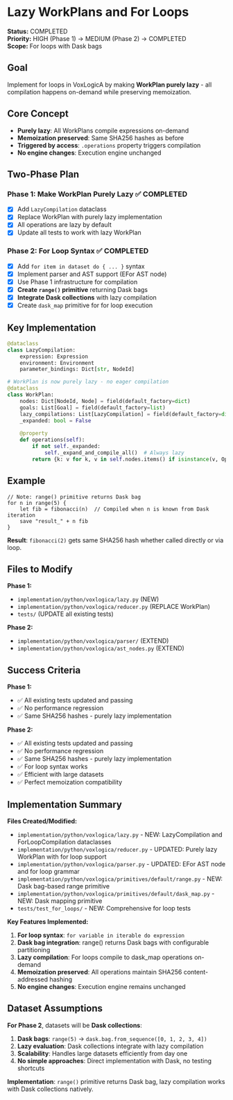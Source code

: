 # Lazy WorkPlans and For Loops

**Status:** COMPLETED  
**Priority:** HIGH (Phase 1) → MEDIUM (Phase 2) → COMPLETED  
**Scope:** For loops with Dask bags

## Goal

Implement for loops in VoxLogicA by making **WorkPlan purely lazy** - all compilation happens on-demand while preserving memoization.

## Core Concept

- **Purely lazy**: All WorkPlans compile expressions on-demand
- **Memoization preserved**: Same SHA256 hashes as before  
- **Triggered by access**: `.operations` property triggers compilation
- **No engine changes**: Execution engine unchanged

## Two-Phase Plan

### Phase 1: Make WorkPlan Purely Lazy ✅ COMPLETED
- [x] Add `LazyCompilation` dataclass
- [x] Replace WorkPlan with purely lazy implementation
- [x] All operations are lazy by default
- [x] Update all tests to work with lazy WorkPlan

### Phase 2: For Loop Syntax ✅ COMPLETED
- [x] Add `for item in dataset do { ... }` syntax
- [x] Implement parser and AST support (EFor AST node)
- [x] Use Phase 1 infrastructure for compilation
- [x] **Create `range()` primitive** returning Dask bags
- [x] **Integrate Dask collections** with lazy compilation
- [x] Create `dask_map` primitive for for loop execution

## Key Implementation

```python
@dataclass
class LazyCompilation:
    expression: Expression
    environment: Environment  
    parameter_bindings: Dict[str, NodeId]

# WorkPlan is now purely lazy - no eager compilation
@dataclass
class WorkPlan:
    nodes: Dict[NodeId, Node] = field(default_factory=dict)
    goals: List[Goal] = field(default_factory=list)
    lazy_compilations: List[LazyCompilation] = field(default_factory=dict)
    _expanded: bool = False
    
    @property
    def operations(self):
        if not self._expanded:
            self._expand_and_compile_all()  # Always lazy
        return {k: v for k, v in self.nodes.items() if isinstance(v, Operation)}
```

## Example

```voxlogica
// Note: range() primitive returns Dask bag
for n in range(5) {
    let fib = fibonacci(n)  // Compiled when n is known from Dask iteration
    save "result_" + n fib
}
```

**Result**: `fibonacci(2)` gets same SHA256 hash whether called directly or via loop.

## Files to Modify

**Phase 1:**
- `implementation/python/voxlogica/lazy.py` (NEW)
- `implementation/python/voxlogica/reducer.py` (REPLACE WorkPlan)  
- `tests/` (UPDATE all existing tests)

**Phase 2:**
- `implementation/python/voxlogica/parser/` (EXTEND)
- `implementation/python/voxlogica/ast_nodes.py` (EXTEND)

## Success Criteria

**Phase 1:**
- ✅ All existing tests updated and passing
- ✅ No performance regression
- ✅ Same SHA256 hashes - purely lazy implementation

**Phase 2:**
- ✅ All existing tests updated and passing
- ✅ No performance regression
- ✅ Same SHA256 hashes - purely lazy implementation
- ✅ For loop syntax works
- ✅ Efficient with large datasets
- ✅ Perfect memoization compatibility

## Implementation Summary

**Files Created/Modified:**
- `implementation/python/voxlogica/lazy.py` - NEW: LazyCompilation and ForLoopCompilation dataclasses
- `implementation/python/voxlogica/reducer.py` - UPDATED: Purely lazy WorkPlan with for loop support
- `implementation/python/voxlogica/parser.py` - UPDATED: EFor AST node and for loop grammar
- `implementation/python/voxlogica/primitives/default/range.py` - NEW: Dask bag-based range primitive
- `implementation/python/voxlogica/primitives/default/dask_map.py` - NEW: Dask mapping primitive
- `tests/test_for_loops/` - NEW: Comprehensive for loop tests

**Key Features Implemented:**
1. **For loop syntax**: `for variable in iterable do expression`
2. **Dask bag integration**: range() returns Dask bags with configurable partitioning
3. **Lazy compilation**: For loops compile to dask_map operations on-demand
4. **Memoization preserved**: All operations maintain SHA256 content-addressed hashing
5. **No engine changes**: Execution engine remains unchanged

## Dataset Assumptions

**For Phase 2**, datasets will be **Dask collections**:

1. **Dask bags**: `range(5)` → `dask.bag.from_sequence([0, 1, 2, 3, 4])`
2. **Lazy evaluation**: Dask collections integrate with lazy compilation
3. **Scalability**: Handles large datasets efficiently from day one
4. **No simple approaches**: Direct implementation with Dask, no testing shortcuts

**Implementation**: `range()` primitive returns Dask bag, lazy compilation works with Dask collections natively.